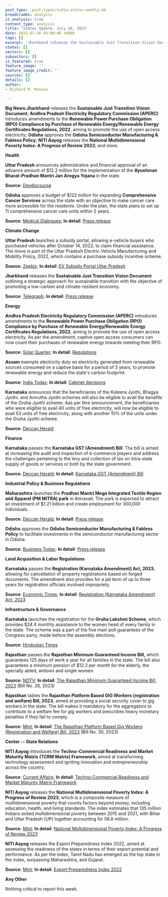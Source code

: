 ```yaml
---
post_type: _post-types/india-states-weekly.md
breadcrumbs: analysis
is_analysis: true
content_type: analysis
title: 'States Update: July 26, 2023'
date: 2023-07-26 04:00:00 +0000
tags: []
excerpt: 'Jharkhand releases the Sustainable Just Transition Vision Document; Andhra Pradesh Electricity Regulatory Commission (APERC) introduces amendments to the Renewable Power Purchase Obligation (RPO) Compliance by Purchase of Renewable Energy/Renewable Energy Certificates Regulations, 2022, aiming to promote the use of open access electricity; Odisha approves the Odisha Semiconductor Manufacturing & Fabless Policy; NITI Aayog releases the National Multidimensional Poverty Index: A Progress of Review 2023; and more.'
states: []
sectors: []
subsectors: []
is_featured: true
feature_image: ''
feature_image_credit: ''
sources: []
details: []
author:
- Richard M. Rossow

---
```

**Big News**:**Jharkhand** releases the **Sustainable Just Transition Vision Document**; **Andhra Pradesh Electricity Regulatory Commission (APERC)** introduces amendments to the **Renewable Power Purchase Obligation (RPO) Compliance by Purchase of Renewable Energy/Renewable Energy Certificates Regulations, 2022**, aiming to promote the use of open access electricity; **Odisha** approves the **Odisha Semiconductor Manufacturing & Fabless Policy**; **NITI Aayog** releases the **National Multidimensional Poverty Index: A Progress of Review 2023**; and more.

**Health**

**Uttar Pradesh** announces administrative and financial approval of an advance amount of $12.2 million for the implementation of the **Ayushman Bharat-Pradhan Mantri Jan Arogya Yojana** in the state.

**Source**: [Devdiscourse](https://www.devdiscourse.com/article/headlines/2532812-uttar-pradesh-gives-financial-approval-for-ayushman-bharat--pm-jan-arogya-yojana)

**Odisha** approves a budget of $122 million for expanding **Comprehensive Cancer Services** across the state with an objective to make cancer care more accessible for the residents. Under the plan, the state plans to set up 11 comprehensive cancer care units within 2 years.

**Source**: [Medical Dialogues](https://medicaldialogues.in/state-news/odisha/odisha-govt-to-set-up-11-cancer-care-units-rs-1001-crore-boost-for-cancer-care-114748); **In detail**: [Press release](https://cabinet.odisha.gov.in/UploadedDOC/41609_MEDIA_09%20Health%20&%20FW.pdf)

**Climate Change**

**Uttar Pradesh** launches a subsidy portal, allowing e-vehicle buyers who purchased vehicles after October 14, 2022, to claim financial assistance. The move is part of the Uttar Pradesh Electric Vehicle Manufacturing and Mobility Policy, 2022, which contains a purchase subsidy incentive scheme.

**Source**: [Zeebiz](https://www.zeebiz.com/automobile/electric-vehicles/news-up-ev-subsidy-portal-policy-apply-start-date-last-date-up-state-ev-policy-subsidy-ev-car-amount-two-wheeler-four-wheeler-amount-how-to-get-subsidy-uttar-pradesh-upevsubsidyin-245019); **In detail**: [EV Subsidy Portal Uttar Pradesh](https://upevsubsidy.in/)

**Jharkhand** releases the **Sustainable Just Transition Vision Document** outlining a strategic approach for sustainable transition with the objective of promoting a low-carbon and climate-resilient economy.

**Source**: [Telegraph](https://www.telegraphindia.com/jharkhand/jharkhand-unveils-vision-document-for-strategic-approach-to-sustainable-transition-process/cid/1953195); **In detail**: [Press release](http://prdjharkhand.in/iprd/view_press_release_photo.php?prid=322510)

**Energy**

**Andhra Pradesh Electricity Regulatory Commission (APERC)** introduces amendments to the **Renewable Power Purchase Obligation (RPO) Compliance by Purchase of Renewable Energy/Renewable Energy Certificates Regulations, 2022**, aiming to promote the use of open access electricity. As per the amendment, captive open access consumers can now count their purchases of renewable energy towards meeting their RPO.

**Source**: [Solar Quarter](https://solarquarter.com/2023/07/19/andhra-pradesh-empowers-renewable-energy-procurement-with-apercs-latest-amendments/#google_vignette); **In detail**: [Regulations](https://aperc.gov.in/admin/upload/Regulation6of2023Gazette.pdf)

**Assam** exempts electricity duty on electricity generated from renewable sources consumed on a captive basis for a period of 3 years, to promote renewable energy and reduce the state's carbon footprint.

**Source**: [India Today](https://www.indiatodayne.in/assam/story/assam-cabinet-announces-multiple-key-decisions-provides-relief-for-electricity-consumers-618784-2023-07-22); **In detail**: [Cabinet decisions](https://acrobat.adobe.com/id/urn:aaid:sc:VA6C2:2dab6fcd-0aee-4f12-9c61-e3575f9a5b88?viewer%21megaVerb=group-discover)

**Karnataka** announces that the beneficiaries of the Kuteera Jyothi, Bhagya Jyothi, and Amrutha Jyothi schemes will also be eligible to avail the benefits of the Gruha Jyothi scheme. Aas per thre announcement, the beneficiaries who were eligible to avail 40 units of free electricity, will now be eligible to avail 53 units of free electricity, along with another 10% of the units under the Gruha Jyothi scheme.

**Source**: [Deccan Herald](https://www.deccanherald.com/state/top-karnataka-stories/gruha-jyothi-available-for-beneficiaries-of-other-jyothi-schemes-1238383.html)

**Finance**

**Karnataka** passes the **Karnataka GST (Amendment) Bill**. The bill is aimed at increasing the audit and inspection of e-commerce players and address the challenges pertaining to the levy and collection of tax on intra-state supply of goods or services or both by the state government.

**Source**: [Deccan Herald](https://www.deccanherald.com/state/top-karnataka-stories/karnataka-assembly-passes-gst-bill-to-bring-e-commerce-players-under-scrutiny-1237048.html); **In detail**: [Karnataka GST (Amendment) Bill](https://www.kla.kar.nic.in/assembly/bills/bill1611_06.pdf)

**Industrial Policy & Business Regulations**

**Maharashtra** launches the **Pradhan Mantri Mega Integrated Textile Region and Apparel (PM MITRA) park** in Amravati. The park is expected to attract an investment of $1.21 billion and create employment for 300,000 individuals.

**Source**: [Deccan Herald](https://www.deccanherald.com/national/west/pm-mitra-textile-park-launched-in-maharashtras-amravati-1237576.html); **In detail**: [Press release](https://pib.gov.in/PressReleaseIframePage.aspx?PRID=1939988)

**Odisha** approves the **Odisha Semiconductor Manufacturing & Fabless Policy** to facilitate investments in the semiconductor manufacturing sector in Odisha.

**Source**: [Business Today](https://www.businesstoday.in/latest/economy/story/odisha-eyes-chip-fab-approves-semiconductor-policy-390845-2023-07-22); **In detail**: [Press release](https://cabinet.odisha.gov.in/UploadedDOC/41605_MEDIA_A.A.1%20%20E%20&%20IT.pdf)

**Land Acquisition & Labor Regulations**

**Karnataka** passes the **Registration (Karnataka Amendment) Act, 2023**, allowing for cancellation of property registrations based on forged documents. The amendment also provides for a jail term of up to three years for registration officials involved impropriety.

**Source**: [Economic Times](https://economictimes.indiatimes.com/news/politics-and-nation/karnataka-assembly-passes-bill-to-cancel-property-registration-made-with-forged-documents/articleshow/101957395.cms); **In detail**: [Registration (Karnataka Amendment) Act, 2023](https://www.kla.kar.nic.in/assembly/bills/bill1611_11.pdf)

**Infrastructure & Governance**

**Karnataka** launches the registration for the **Gruha Lakshmi Scheme**, which provides $24.4 monthly assistance to the women head of every family in the state. The scheme was a part of the five main poll guarantees of the Congress party, made before the assembly elections.

**Source**: [Hindustan Times](https://www.hindustantimes.com/cities/bengaluru-news/karnataka-cm-siddaramaiah-launches-registration-for-gruha-lakshmi-scheme-101689827674364.html)

**Rajasthan** passes the **Rajasthan Minimum Guaranteed Income Bill,** which guarantees 125 days of work a year for all families in the state. The bill also guarantees a minimum pension of $12.2 per month for the elderly, the specially abled, widows and single women.

**Source**: [NDTV](https://www.ndtv.com/india-news/right-not-freebie-rajasthan-assembly-passes-minimum-income-guarantee-bill-4230009); **In detail**: [The Rajasthan Minimum Guaranteed Income Bill, 2023](https://assembly.rajasthan.gov.in/LegislationGovernmentBills.aspx) (Bill No. 26, 2023)

**Rajasthan** tables the **Rajasthan Platform Based GIG Workers (registration and welfare) Bill, 2023**, aimed at providing a social security cover to gig workers in the state. The bill makes it mandatory for the aggregators to contribute to a welfare fee for gig workers and prescribes heavy monetary penalties if they fail to comply.

**Source**: [Mint](https://www.livemint.com/news/india/rajasthan-govt-tables-indias-first-gig-workers-rights-bill-provide-them-with-unique-id-11689959770272.html); **In detail**: [The Rajasthan Platform Based Gig Workers (Registration and Welfare) Bill, 2023](https://assembly.rajasthan.gov.in/LegislationGovernmentBills.aspx) (Bill No. 30, 2023)

**Center -- State Relations**  

**NITI Aayog** introduces the **Techno-Commercial Readiness and Market Maturity Matrix (TCRM Matrix) Framework**, aimed at transforming technology assessment and igniting innovation and entrepreneurship across the country.

**Source**: [Current Affairs](https://currentaffairs.adda247.com/niti-aayog-unveils-tcrm-matrix-framework-to-revolutionize-technology-assessment-and-drive-innovation-in-india/); **In detail**: [Techno-Commercial Readiness and Market Maturity Matrix Framework](https://niti.gov.in/sites/default/files/2023-07/TCRM-Matrix-Framework-FAD3.pdf)

**NITI Aayog** releases the **National Multidimensional Poverty Index: A Progress of Review 2023**, which is a composite measure of multidimensional poverty that counts factors beyond money, including education, health, and living standards. The index estimates that 135 million Indians exited multidimensional poverty between 2015 and 2021, with Bihar and Uttar Pradesh (UP) together accounting for 56.8 million.

**Source**: [Mint](https://www.livemint.com/news/india/13-5-cr-indians-out-of-multidimensional-poverty-during-fy16-21-niti-aayog-report-11689609517260.html); **In detail**: [National Multidimensional Poverty Index: A Progress of Review 2023](https://niti.gov.in/sites/default/files/2023-07/National-Multidimentional-Poverty-Index-2023-Final-17th-July.pdf)

**NITI Aayog** releases the Export Preparedness Index 2022, aimed at assessing the readiness of the states in terms of their export potential and performance. As per the index, Tamil Nadu has emerged as the top state in the index, surpassing Maharashtra, and Gujarat.

**Source**: [Mint](https://www.livemint.com/news/india/tamil-nadu-tops-nitis-export-preparedness-index-2022-gujarat-skids-to-4th-slot-11689672585134.html); **In detail**: [Export Preparedness Index 2022](https://www.niti.gov.in/sites/default/files/2023-07/Export-Preparedness-Index-2022_0.pdf)

**Any Other**

Nothing critical to report this week.